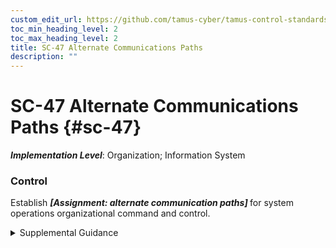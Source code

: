 ```yaml
---
custom_edit_url: https://github.com/tamus-cyber/tamus-control-standards/tree/main/content/tamus.edu/TAMUS_profile.yaml
toc_min_heading_level: 2
toc_max_heading_level: 2
title: SC-47 Alternate Communications Paths
description: ""
---
```


# SC-47 Alternate Communications Paths {#sc-47}

_**Implementation Level**_: Organization; Information System

### Control

Establish <strong title="sc-47_odp"> <em>[Assignment: alternate communication paths]</em> </strong> for system operations organizational command and control.


<details><summary>Supplemental Guidance</summary>An incident, whether adversarial- or nonadversarial-based, can disrupt established communications paths used for system operations and organizational command and control. Alternate communications paths reduce the risk of all communications paths being affected by the same incident. To compound the problem, the inability of organizational officials to obtain timely information about disruptions or to provide timely direction to operational elements after a communications path incident, can impact the ability of the organization to respond to such incidents in a timely manner. Establishing alternate communications paths for command and control purposes, including designating alternative decision makers if primary decision makers are unavailable and establishing the extent and limitations of their actions, can greatly facilitate the organization’s ability to continue to operate and take appropriate actions during an incident.</details>
